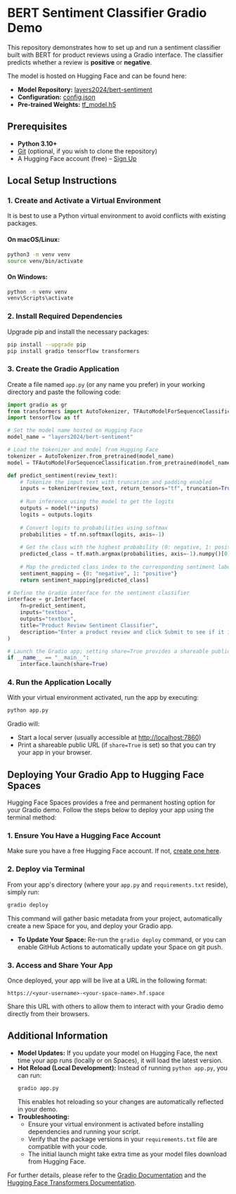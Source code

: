 # BERT Sentiment Classifier Gradio Demo

This repository demonstrates how to set up and run a sentiment classifier built with BERT for product reviews using a Gradio interface. The classifier predicts whether a review is **positive** or **negative**.

The model is hosted on Hugging Face and can be found here:
- **Model Repository:** [layers2024/bert-sentiment](https://huggingface.co/layers2024/bert-sentiment/tree/main)
- **Configuration:** [config.json](https://huggingface.co/layers2024/bert-sentiment/blob/main/config.json)
- **Pre-trained Weights:** [tf_model.h5](https://huggingface.co/layers2024/bert-sentiment/blob/main/tf_model.h5)

## Prerequisites

- **Python 3.10+**
- [Git](https://git-scm.com) (optional, if you wish to clone the repository)
- A Hugging Face account (free) – [Sign Up](https://huggingface.co/join)

## Local Setup Instructions

### 1. Create and Activate a Virtual Environment

It is best to use a Python virtual environment to avoid conflicts with existing packages.

#### On macOS/Linux:
```bash
python3 -m venv venv
source venv/bin/activate
```

#### On Windows:
```bash
python -m venv venv
venv\Scripts\activate
```

### 2. Install Required Dependencies

Upgrade pip and install the necessary packages:
```bash
pip install --upgrade pip
pip install gradio tensorflow transformers
```

### 3. Create the Gradio Application

Create a file named `app.py` (or any name you prefer) in your working directory and paste the following code:

```python
import gradio as gr
from transformers import AutoTokenizer, TFAutoModelForSequenceClassification
import tensorflow as tf

# Set the model name hosted on Hugging Face
model_name = "layers2024/bert-sentiment"

# Load the tokenizer and model from Hugging Face
tokenizer = AutoTokenizer.from_pretrained(model_name)
model = TFAutoModelForSequenceClassification.from_pretrained(model_name)

def predict_sentiment(review_text):
    # Tokenize the input text with truncation and padding enabled
    inputs = tokenizer(review_text, return_tensors="tf", truncation=True, padding=True)
    
    # Run inference using the model to get the logits
    outputs = model(**inputs)
    logits = outputs.logits
    
    # Convert logits to probabilities using softmax
    probabilities = tf.nn.softmax(logits, axis=-1)
    
    # Get the class with the highest probability (0: negative, 1: positive)
    predicted_class = tf.math.argmax(probabilities, axis=-1).numpy()[0]
    
    # Map the predicted class index to the corresponding sentiment label
    sentiment_mapping = {0: "negative", 1: "positive"}
    return sentiment_mapping[predicted_class]

# Define the Gradio interface for the sentiment classifier
interface = gr.Interface(
    fn=predict_sentiment,
    inputs="textbox",
    outputs="textbox",
    title="Product Review Sentiment Classifier",
    description="Enter a product review and click Submit to see if it is positive or negative."
)

# Launch the Gradio app; setting share=True provides a shareable public link (valid for 72 hours)
if __name__ == "__main__":
    interface.launch(share=True)
```

### 4. Run the Application Locally

With your virtual environment activated, run the app by executing:

```bash
python app.py
```

Gradio will:
- Start a local server (usually accessible at [http://localhost:7860](http://localhost:7860))
- Print a shareable public URL (if `share=True` is set) so that you can try your app in your browser.

## Deploying Your Gradio App to Hugging Face Spaces

Hugging Face Spaces provides a free and permanent hosting option for your Gradio demo. Follow the steps below to deploy your app using the terminal method:

### 1. Ensure You Have a Hugging Face Account
Make sure you have a free Hugging Face account. If not, [create one here](https://huggingface.co/join).

### 2. Deploy via Terminal

From your app's directory (where your `app.py` and `requirements.txt` reside), simply run:

```bash
gradio deploy
```

This command will gather basic metadata from your project, automatically create a new Space for you, and deploy your Gradio app.  
- **To Update Your Space:** Re-run the `gradio deploy` command, or you can enable GitHub Actions to automatically update your Space on git push.

### 3. Access and Share Your App

Once deployed, your app will be live at a URL in the following format:

```
https://<your-username>-<your-space-name>.hf.space
```

Share this URL with others to allow them to interact with your Gradio demo directly from their browsers.

## Additional Information

- **Model Updates:** If you update your model on Hugging Face, the next time your app runs (locally or on Spaces), it will load the latest version.
- **Hot Reload (Local Development):** Instead of running `python app.py`, you can run:
  ```bash
  gradio app.py
  ```
  This enables hot reloading so your changes are automatically reflected in your demo.
- **Troubleshooting:**
  - Ensure your virtual environment is activated before installing dependencies and running your script.
  - Verify that the package versions in your `requirements.txt` file are compatible with your code.
  - The initial launch might take extra time as your model files download from Hugging Face.

For further details, please refer to the [Gradio Documentation](https://gradio.app/docs/) and the [Hugging Face Transformers Documentation](https://huggingface.co/docs/transformers).